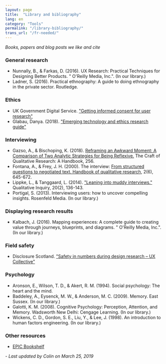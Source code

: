 ```yaml
---
layout: page
title:  "Library and bibliography"
lang: en
category: "Tools"
permalink: "/library-bibliography/"
trans_url: "/fr-needed/"
---
```


_Books, papers and blog posts we like and cite_


### General research
* Nunnally, B., & Farkas, D. (2016). UX Research: Practical Techniques for Designing Better Products. " O'Reilly Media, Inc.". (In our library.)
* Ladner, S. (2016). Practical ethnography: A guide to doing ethnography in the private sector. Routledge.

### Ethics
* UK Government Digital Service. ["Getting informed consent for user research"](https://www.gov.uk/service-manual/user-research/getting-users-consent-for-research)
* Glabau, Danya. (2018). ["Emerging technology and ethics research guide"](https://danyaglabau.com/2018/11/05/emerging-technology-and-ethics-research-guide-v-1-0/)

### Interviewing
* Gazso, A., & Bischoping, K. (2018). [Reframing an Awkward Moment: A Comparison of Two Analytic Strategies for Being Reflexive.](https://www.canadianscholars.ca/books/the-craft-of-qualitative-research.pdf) The Craft of Qualitative Research: A Handbook, 256.
* Fontana, A., & Frey, J. H. (2000). The interview: [From structured questions to negotiated text. Handbook of qualitative research](https://edisciplinas.usp.br/pluginfile.php/2591329/mod_resource/content/0/Fontana%20%20Frey%20%282000%29%20The%20Interview%20struct%20questions%20negotiated%20text.pdf), 2(6), 645-672.
* Lippke, L., & Tanggaard, L. (2014). ["Leaning into muddy interviews."](https://docs.google.com/presentation/d/161OLPdWlQdyI80g5X4HMENmT5TIjSGYmt5016RKKcko/edit?usp=drive_web&ouid=115428102159383580616) Qualitative Inquiry, 20(2), 136-143. 
* Portigal, S. (2013). Interviewing users: how to uncover compelling insights. Rosenfeld Media. (In our library.)


### Displaying research results
* Kalbach, J. (2016). Mapping experiences: A complete guide to creating value through journeys, blueprints, and diagrams. " O'Reilly Media, Inc.". (In our library.)

### Field safety
* Disclosure Scotland. ["Safety in numbers during design research – UX Collective"](https://uxdesign.cc/safety-in-numbers-during-design-research-ee00105c869d)


### Psychology
* Aronson, E., Wilson, T. D., & Akert, R. M. (1994). Social psychology: The heart and the mind.
* Baddeley, A., Eysenck, M. W., & Anderson, M. C. (2009). Memory. East Sussex. (In our library.)
* Galotti, K. M. (2008). Cognitive Psychology: Perception, Attention, and Memory. Wadsworth New Delhi: Cengage Learning. (In our library.)
* Wickens, C. D., Gordon, S. E., Liu, Y., & Lee, J. (1998). An introduction to human factors engineering. (In our library.)

### Other resources
* [EPIC Bookshelf](https://www.epicpeople.org/bookshelf/)

_- Last updated by Colin on March 25, 2019_
